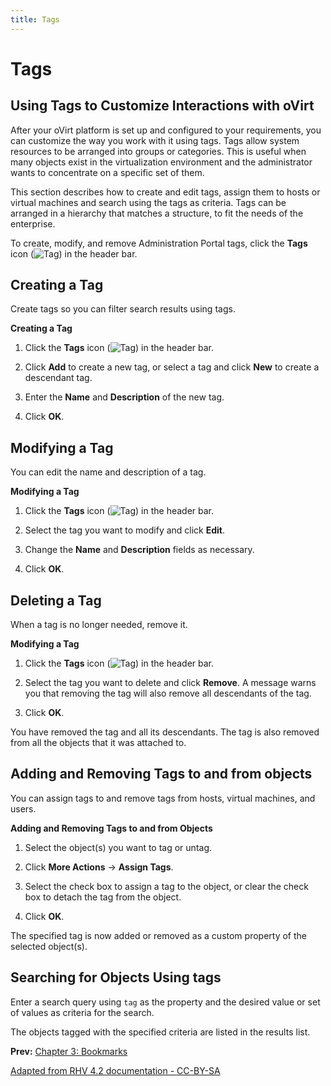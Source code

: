 ```yaml
---
title: Tags
---
```


# Tags

## Using Tags to Customize Interactions with oVirt

After your oVirt platform is set up and configured to your requirements, you can customize the way you work with it using tags. Tags allow system resources to be arranged into groups or categories. This is useful when many objects exist in the virtualization environment and the administrator wants to concentrate on a specific set of them.

This section describes how to create and edit tags, assign them to hosts or virtual machines and search using the tags as criteria. Tags can be arranged in a hierarchy that matches a structure, to fit the needs of the enterprise.

To create, modify, and remove Administration Portal tags, click the **Tags** icon (![Tag](/images/intro-admin/Tag.png)) in the header bar.

## Creating a Tag

Create tags so you can filter search results using tags.

**Creating a Tag**

1. Click the **Tags** icon (![Tag](/images/intro-admin/Tag.png)) in the header bar.

2. Click **Add** to create a new tag, or select a tag and click **New** to create a descendant tag.

3. Enter the **Name** and **Description** of the new tag.

4. Click **OK**.

## Modifying a Tag

You can edit the name and description of a tag.

**Modifying a Tag**

1. Click the **Tags** icon (![Tag](/images/intro-admin/Tag.png)) in the header bar.

2. Select the tag you want to modify and click **Edit**.

3. Change the **Name** and **Description** fields as necessary.

4. Click **OK**.

## Deleting a Tag

When a tag is no longer needed, remove it.

**Modifying a Tag**

1. Click the **Tags** icon (![Tag](/images/intro-admin/Tag.png)) in the header bar.

2. Select the tag you want to delete and click **Remove**. A message warns you that removing the tag will also remove all descendants of the tag.

3. Click **OK**.

You have removed the tag and all its descendants. The tag is also removed from all the objects that it was attached to.

## Adding and Removing Tags to and from objects

You can assign tags to and remove tags from hosts, virtual machines, and users.

**Adding and Removing Tags to and from Objects**

1. Select the object(s) you want to tag or untag.

2. Click **More Actions** &rarr; **Assign Tags**.

3. Select the check box to assign a tag to the object, or clear the check box to detach the tag from the object.

4. Click **OK**.

The specified tag is now added or removed as a custom property of the selected object(s).

## Searching for Objects Using tags

Enter a search query using `tag` as the property and the desired value or set of values as criteria for the search.

The objects tagged with the specified criteria are listed in the results list.

**Prev:** [Chapter 3: Bookmarks](chap-bookmarks)<br>

[Adapted from RHV 4.2 documentation - CC-BY-SA](https://access.redhat.com/documentation/en-us/red_hat_virtualization/4.2/html/introduction_to_the_administration_portal/chap-tags)
